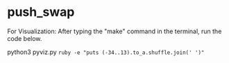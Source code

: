 # push_swap

For Visualization:
After typing the "make" command in the terminal, run the code below.

python3 pyviz.py `ruby -e "puts (-34..13).to_a.shuffle.join(' ')"`